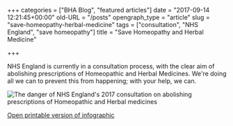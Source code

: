 +++
categories = ["BHA Blog", "featured articles"]
date = "2017-09-14 12:21:45+00:00"
old-URL = "/posts"
opengraph_type = "article"
slug = "save-homeopathy-herbal-medicine"
tags = ["consultation", "NHS England", "save homeopathy"]
title = "Save Homeopathy and Herbal Medicine"

+++

NHS England is currently in a consultation process, with the clear aim of abolishing prescriptions of Homeopathic and Herbal Medicines. We're doing all we can to prevent this from happening; with your help, we can.

![The danger of NHS England's 2017 consultation on abolishing prescriptions of Homeopathic and Herbal medicines](https://res.cloudinary.com/homeopathyuk/v1557403245/bha/NHS-England-2017-consultation-infographic-BHA.jpg)

[Open printable version of infographic](https://res.cloudinary.com/homeopathyuk/v1557403245/bha/NHS-England-2017-consultation-infographic-BHA-1.pdf)

